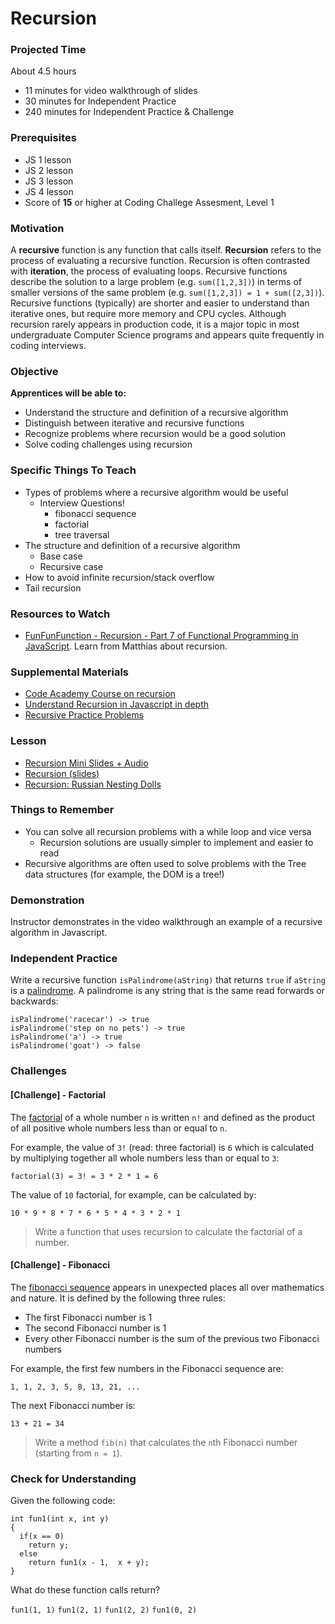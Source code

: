 # Recursion

### Projected Time
About 4.5 hours
- 11 minutes for video walkthrough of slides
- 30 minutes for Independent Practice
- 240 minutes for Independent Practice & Challenge

### Prerequisites
- JS 1 lesson
- JS 2 lesson
- JS 3 lesson
- JS 4 lesson
- Score of __15__ or higher at Coding Challege Assesment, Level 1

### Motivation
A __recursive__ function is any function that calls itself. __Recursion__ refers to the process of evaluating a recursive function. Recursion is often contrasted with __iteration__, the process of evaluating loops. Recursive functions describe the solution to a large problem (e.g. `sum([1,2,3])`) in terms of smaller versions of the same problem (e.g. `sum([1,2,3]) = 1 + sum([2,3])`). Recursive functions (typically) are shorter and easier to understand than iterative ones, but require more memory and CPU cycles. Although recursion rarely appears in production code, it is a major topic in most undergraduate Computer Science programs and appears quite frequently in coding interviews.

### Objective
**Apprentices will be able to:**
- Understand the structure and definition of a recursive algorithm
- Distinguish between iterative and recursive functions  
- Recognize problems where recursion would be a good solution
- Solve coding challenges using recursion

### Specific Things To Teach
- Types of problems where a recursive algorithm would be useful
  - Interview Questions!
    - fibonacci sequence
    - factorial
    - tree traversal 
- The structure and definition of a recursive algorithm
	- Base case
	- Recursive case
- How to avoid infinite recursion/stack overflow
- Tail recursion

### Resources to Watch

- [FunFunFunction - Recursion - Part 7 of Functional Programming in JavaScript](https://www.youtube.com/watch?v=k7-N8R0-KY4).  Learn from Matthias about recursion.

### Supplemental Materials
- [Code Academy Course on recursion](https://www.codecademy.com/courses/javascript-lesson-205/0/1)
- [Understand Recursion in Javascript in depth](https://www.thecodingdelight.com/understanding-recursion-javascript/)
- [Recursive Practice Problems](https://www.geeksforgeeks.org/recursion-practice-problems-solutions/)

### Lesson
- [Recursion Mini Slides + Audio](https://www.useloom.com/share/e2ce9f18d8af4fa1a836ce72d873566c)
- [Recursion (slides)](https://docs.google.com/presentation/d/1KQ5bPs839gvH3iO4-v5fdVZ3JOH9_4QP0y5g0_YxxlQ/edit#slide=id.p)
- [Recursion: Russian Nesting Dolls](https://www.youtube.com/watch?v=93_iFq6rBy8)

### Things to Remember
- You can solve all recursion problems with a while loop and vice versa 
	- Recursion solutions are usually simpler to implement and easier to read
- Recursive algorithms are often used to solve problems with the Tree data structures (for example, the DOM is a tree!)

### Demonstration
Instructor demonstrates in the video walkthrough an example of a recursive algorithm in Javascript.

### Independent Practice  
Write a recursive function `isPalindrome(aString)` that returns `true` if `aString` is a [palindrome](https://en.wikipedia.org/wiki/Palindrome). A palindrome is any string that is the same read forwards or backwards:

```
isPalindrome('racecar') -> true
isPalindrome('step on no pets') -> true
isPalindrome('a') -> true
isPalindrome('goat') -> false
```

### Challenges

#### [Challenge] - Factorial
The [factorial](https://en.wikipedia.org/wiki/Factorial#Definition) of a whole number `n` is written `n!` and defined as the product of all positive whole numbers less than or equal to `n`.

For example, the value of `3!` (read: three factorial) is `6` which is calculated by multiplying together all whole numbers less than or equal to `3`:

```
factorial(3) = 3! = 3 * 2 * 1 = 6
```

The value of `10` factorial, for example, can be calculated by:

```
10 * 9 * 8 * 7 * 6 * 5 * 4 * 3 * 2 * 1
``` 

> Write a function that uses recursion to calculate the factorial of a number.

#### [Challenge] - Fibonacci

The [fibonacci sequence](https://en.wikipedia.org/wiki/Fibonacci_number) appears in unexpected places all over mathematics and nature. It is defined by the following three rules: 

* The first Fibonacci number is 1
* The second Fibonacci number is 1
* Every other Fibonacci number is the sum of the previous two Fibonacci numbers

For example, the first few numbers in the Fibonacci sequence are:

```
1, 1, 2, 3, 5, 8, 13, 21, ...
```

The next Fibonacci number is:
```
13 + 21 = 34
```

> Write a method `fib(n)` that calculates the `n`th Fibonacci number (starting from `n = 1`).


### Check for Understanding

Given the following code:

```
int fun1(int x, int y) 
{
  if(x == 0)
    return y;
  else
    return fun1(x - 1,  x + y);
}
```

What do these function calls return?

`fun1(1, 1)`
`fun1(2, 1)`
`fun1(2, 2)`
`fun1(0, 2)`
